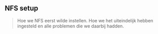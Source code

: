 ## NFS setup

>Hoe we NFS eerst wilde instellen. 
>Hoe we het uiteindelijk hebben ingesteld en alle problemen die we daarbij hadden.
